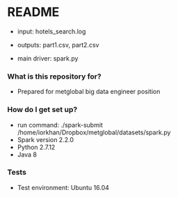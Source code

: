 # README #

* input: hotels_search.log
* outputs: part1.csv, part2.csv

* main driver: spark.py

### What is this repository for? ###

* Prepared for metglobal big data engineer position

### How do I get set up? ###
* run command: ./spark-submit /home/iorkhan/Dropbox/metglobal/datasets/spark.py
* Spark version 2.2.0
* Python 2.7.12
* Java 8

### Tests ###
* Test environment: Ubuntu 16.04 
